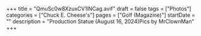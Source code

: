 +++
title = "QmuSc0w8XzuxCV1lNCag.avif"
draft = false
tags = ["Photos"]
categories = ["Chuck E. Cheese's"]
pages = ["Golf (Magazine)"]
startDate = ""
description = "Production Statue (August 16, 2024)Pics by MrClownMan"
+++
